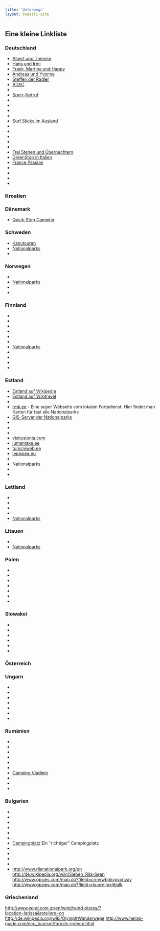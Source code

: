 ```yaml
---
title: 'Unterwegs'
layout: buessli-site
---
```

## Eine kleine Linkliste

### Deutschland

- [Albert und Therese](http://www.homberg-alpakas.ch)
- [Hans und Irmi]()
- [Frank, Martine und Happy](http://www.theworldisbeautiful.nl)
- [Andreas und Yvonne]()
- [Steffen der Radler](http://www.stevencrosseseurope.de)
- [ADAC](http://www.adac.de/)
- [](http://www.aferry.de/)
- [Sperr-Notruf](http://www.sperr-notruf.de/)
- [](http://www.bergfex.com/)
- [](http://www.custom-bus.de/)
- [](http://www.dieweltanschauen.de/)
- [](http://weltreise-info.de/)
- [Surf Sticks im Ausland](http://www.surf-stick.net/surf-stick-ausland.html)
- [](http://www.dreh-konzept.de/)
- [](http://campingfuehrer.adac.de/)
- [](http://eurocampings.eu/)
- [](http://www.camping.info/)
- [](http://www.campingclub.at/)
- [Frei Stehen und Übernachtern](http://www.campingclub.at/rund_ums_campen/tippstricks/gesetzbestimmungen/freies_stehen_und_uebernachten_)
- [GreenStop in Italien](http://www.greenstop24.it/tedesco/index_de.php)
- [France Passion](http://www.france-passion.com/de_formule.php)
- [](http://willy-janssen.de/)
- [](http://www.abenteuerallrad.de/)
- [](http://www.wetter.com/)
- [](http://www.yr.no/)

### Kroatien

### Dänemark

- [Quick-Stop Camping](http://www.dk-camp.dk/artikel/quickstop-camping-fur-wohnmobil.html?menuGuid=39217&subMenuGuid=39227&languid=4)

### Schweden

- [Kanutouren](http://www.scandtrack.com/kanutouren_auf_eigene_faust)
- [Nationalparks](http://de.wikipedia.org/wiki/Nationalparks_in_Schweden)
- [](http://visitschweden.com/)

### Norwegen

- [](http://telenor.no/)
- [Nationalparks](http://de.wikipedia.org/wiki/Nationalparks_in_Norwegen)
- [](http://autopass.no/)
- [](http://visitnorway.com/)

### Finnland

- [](http://visitfinland.com/)
- [](http://visitlakeland.fi/)
- [](http://www.outdoors.fi/)
- [](http://excursionmap.fi/)
- [](http://www.canoeinfinland.com/de/?ID=1900)
- [](http://www.nettimokki.com/)
- [Nationalparks](http://de.wikipedia.org/wiki/Nationalparks_in_Finnland)
- [](http://www.saimaaholiday.net/oravi/)
- [](http://www.uimolansavusauna.com/)
- [](http://sonera.fi/)
- [](http://dna.fi/)

### Estland

- [Estland auf Wikipedia](http://de.wikipedia.org/wiki/Estland)
- [Estland auf Wikitravel](http://wikitravel.org/de/Estland)
- [](http://www.likealocalguide.com/)
- [rmk.ee](http://rmk.ee/subject-headings/for-hikers) - Eine super Webseite vom lokalen 
Fortsdienst. Hier findet man Karten für fast alle Nationalparks
- [GIS-Server der Nationalparks](http://xgis.maaamet.ee/xGIS/XGis)
- [](https://www.elisa.ee/)
- [](http://www.keskkonnaamet.ee/)
- [](http://www.estlandia.de)
- [visitestonia.com](http://www.visitestonia.com/de/)
- [jumantake.ee](http://www.jumentake.ee/?keel=eng)
- [turismiweb.ee](http://www.turismiweb.ee/de/company/LEPISPEA_KARAVAN_K%C3%84MPING/8486/)
- [lepispea.eu](http://www.lepispea.eu/eng.html)
- [](http://loodusegakoos.ee/)
- [Nationalparks](http://de.wikipedia.org/wiki/Nationalparks_im_Baltikum)
- [](http://www.unep-wcmc.org/)
- [](http://www.kiiking.ee/)

### Lettland

- [](http://www.lettland-guide.de/)
- [](http://www.daba.gov.lv/public/eng/)
- [](http://www.okarte.lv/eng/internets/internets_telefona)
- [](http://www.liveriga.com/de/-1-home)
- [Nationalparks](http://de.wikipedia.org/wiki/Nationalparks_im_Baltikum)

### Litauen

- [](http://www.latvia.travel/de)
- [Nationalparks](http://de.wikipedia.org/wiki/Nationalparks_im_Baltikum)

### Polen

- [](http://www.masuren-radweg.de/)
- [](http://freewalkingtour.com/)
- [](http://www.yellowfreetours.com/)
- [](http://de.wikipedia.org/wiki/Hohe_Tatra)
- [](http://aktiv.polen.travel/zakopane/wanderrouten)
- [](http://www.tpn.pl/en/zwiedzaj/turystyka/news/89/Hiking)
- [](http://www.zakopane-life.com/poland/morskie-oko-zakopane)

### Slowakei

- [](http://www.bordatlas.de/mobile/karte.php)
- [](http://www.promobil.de/stellplatz-145.html)
- [](http://www.slowakische.de/niedere-tatra/)
- [](http://www.slovakia.travel/)
- [](http://www.thermencheck.com/)
- [](http://www.slowakische.de/wetter/)

### Österreich

### Ungarn

- [](http://www.telenor.hu/en)
- [](http://de.wikipedia.org/wiki/Gy%C5%91r)
- [](http://de.wikipedia.org/wiki/Nationalparks_in_Ungarn)
- [](http://de.wikipedia.org/wiki/B%C3%BCkk)
- [](http://de.wikipedia.org/wiki/Hortob%C3%A1gyi-Nationalpark)
- [](http://www.hnp.hu/index_de.php)
- [](http://www.tulipankemping.hu/)

### Rumänien

- [](http://www.orange.ro/)
- [](http://www.romaniatourism.com/)
- [](http://www.romaniatourism.com/maramures.html)
- [](http://www.romaniacamping.ro/de/)
- [](http://www.visitmaramures.ro/)
- [](http://baboumaramures.com/)
- [Camping Vladimir](https://maps.google.de/mapsv?q=47%C2%B029'45.46%22N+25%C2%B015'32.87%22E&hl=de&ie=UTF8&sll=51.151786,10.415039&sspn=8.273382,15.710449&t=m&z=16)
- [](http://www.vuurplaats.eu/)
- [](http://www.campings-in-roemenie.nl/2Duits.html)
- [](http://www.mustangcamping.ro/)

### Bulgarien

- [](http://www.mtel.bg/about-prima)
- [](http://de.wikipedia.org/wiki/Kaliakra)
- [](http://www.kapkaliakra.info/)
- [](http://de.wikipedia.org/wiki/Dobrich)
- [](http://de.wikipedia.org/wiki/Varna)
- [](http://de.wikipedia.org/wiki/Reiter_von_Madara)
- [Campingplatz](http://www.campingvelikotarnovo.com/) Ein "richtiger" Campingplatz
- [](http://travelin-tortuga.com/Travelin-Tortuga/Home_Page.html)
- [](http://www.explore-bulgaria.net/explore-bulgaria/bulgarian-monasteries.php)
- [](http://www.panparks.org/)
- [](http://visitcentralbalkan.net/en)
- [](http://www.bulgarien.org/)
http://www.rilanationalpark.org/en
http://de.wikipedia.org/wiki/Sieben_Rila-Seen
http://www.gpsies.com/map.do?fileId=crmvwbgkypvxnyay
http://www.gpsies.com/map.do?fileId=rkuornlmxjttjqlk

### Griechenland

http://www.wind.com.gr/en/wind/wind-stores/?location=larissa&retailers=on
http://de.wikipedia.org/wiki/Olymp#Wanderwege
http://www.hellas-guide.com/eco_tourism/forests-greece.html




